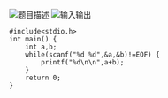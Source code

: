 ![题目描述](http://img.blog.csdn.net/20151220110638841)
![输入输出](http://img.blog.csdn.net/20151220110650251)

```
#include<stdio.h>
int main() {
	int a,b;
	while(scanf("%d %d",&a,&b)!=EOF) {
		printf("%d\n\n",a+b);
	}
	return 0;
}
```